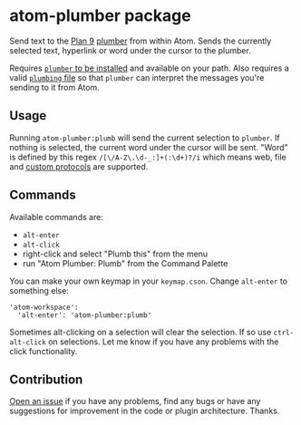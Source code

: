 # atom-plumber package

Send text to the [Plan 9](https://swtch.com/plan9port/) [plumber](https://swtch.com/plan9port/man/man4/plumber.html) from within Atom. Sends the currently selected text, hyperlink or word under the cursor to the plumber.

Requires [`plumber` to be installed](https://github.com/9fans/plan9port/) and available on your path. Also requires a valid [`plumbing` file](https://github.com/search?utf8=%E2%9C%93&q=9p+write+plumb%2Frules+filename%3Aplumbing) so that `plumber` can interpret the messages you're sending to it from Atom.

## Usage

Running `atom-plumber:plumb` will send the current selection to `plumber`. If nothing is selected, the current word under the cursor will be sent. "Word" is defined by this regex `/[\/A-Z\.\d-_:]+(:\d+)?/i` which means web, file and [custom protocols](https://gist.github.com/xHN35RQ/b79da3dccc53f9bdd953ba78403dd001#file-plumbing-L27-L37) are supported.

## Commands

Available commands are:

* `alt-enter`
* `alt-click`
* right-click and select "Plumb this" from the menu
* run "Atom Plumber: Plumb" from the Command Palette

You can make your own keymap in your `keymap.cson`. Change `alt-enter` to something else:

```
'atom-workspace':
  'alt-enter': 'atom-plumber:plumb'
```

Sometimes alt-clicking on a selection will clear the selection. If so use `ctrl-alt-click` on selections. Let me know if you have any problems with the click functionality.

## Contribution

[Open an issue](https://github.com/xHN35RQ/atom-plumber/issues) if you have any problems, find any bugs or have any suggestions for improvement in the code or plugin architecture. Thanks.
